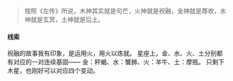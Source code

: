 >按照《左传》所说，木神其实就是句芒，火神就是祝融，金神就是蓐收，水神就是玄冥，土神就是后土。

#### 线索
祝融的故事我有印象，是运用火，用火以炼就。
星座上，金、水、火、土分别都有对应的一对连续基固——
金：秤蝎、水：蟹狮、火：羊牛、土：摩瓶。
只剩下木星，也刚好可以对应四个变动。
